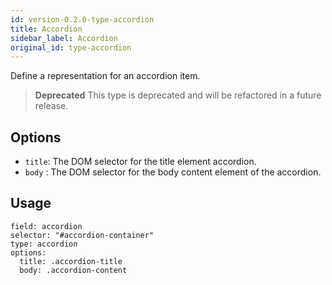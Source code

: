 ```yaml
---
id: version-0.2.0-type-accordion
title: Accordion
sidebar_label: Accordion
original_id: type-accordion
---
```


Define a representation for an accordion item.

> **Deprecated** This type is deprecated and will be refactored in a future release.

## Options

- `title`*<string>*: The DOM selector for the title element accordion.
- `body` *<string>*: The DOM selector for the body content element of the accordion.

## Usage

```
field: accordion
selector: "#accordion-container"
type: accordion
options:
  title: .accordion-title
  body: .accordion-content
```
